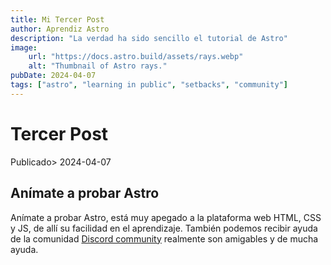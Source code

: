 ```yaml
---
title: Mi Tercer Post
author: Aprendiz Astro
description: "La verdad ha sido sencillo el tutorial de Astro"
image:
    url: "https://docs.astro.build/assets/rays.webp"
    alt: "Thumbnail of Astro rays."
pubDate: 2024-04-07
tags: ["astro", "learning in public", "setbacks", "community"]
---
```

# Tercer Post

Publicado> 2024-04-07

## Anímate a probar Astro

Anímate a probar Astro, está muy apegado a la plataforma web HTML, CSS y JS, de allí su facilidad en el aprendizaje.  También podemos recibir ayuda de la comunidad [Discord community](https://astro.build/chat) realmente son amigables y de mucha ayuda.